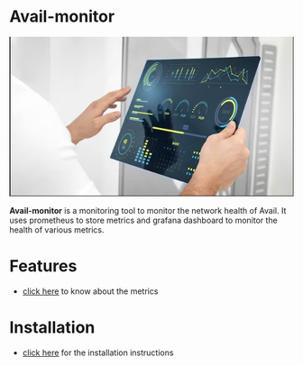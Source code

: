 # Avail-monitor

![](./docs/logo.png)

**Avail-monitor** is a monitoring tool to monitor the network health of Avail. It uses prometheus to store metrics and grafana dashboard to monitor the health of various metrics.

# Features

* [click here](./docs/metric-desc.md) to know about the metrics

# Installation

* [click here](./INSTRUCTIONS.md) for the installation instructions
